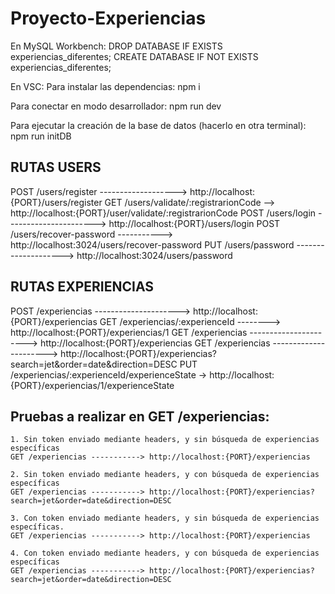 # Proyecto-Experiencias
En MySQL Workbench:
    DROP DATABASE IF EXISTS experiencias_diferentes;
    CREATE DATABASE IF NOT EXISTS experiencias_diferentes;

En VSC:
Para instalar las dependencias:
    npm i

Para conectar en modo desarrollador:
    npm run dev

Para ejecutar la creación de la base de datos (hacerlo en otra terminal):
    npm run initDB

## RUTAS USERS
POST /users/register -------------------> http://localhost:{PORT}/users/register 
GET /users/validate/:registrarionCode --> http://localhost:{PORT}/user/validate/:registrarionCode
POST /users/login ----------------------> http://localhost:{PORT}/users/login
POST /users/recover-password -----------> http://localhost:3024/users/recover-password
PUT /users/password --------------------> http://localhost:3024/users/password

## RUTAS EXPERIENCIAS
POST /experiencias ---------------------> http://localhost:{PORT}/experiencias
GET /experiencias/:experienceId --------> http://localhost:{PORT}/experiencias/1
GET /experiencias ----------------------> http://localhost:{PORT}/experiencias
GET /experiencias ----------------------> http://localhost:{PORT}/experiencias?search=jet&order=date&direction=DESC
PUT /experiencias/:experienceId/experienceState -> http://localhost:{PORT}/experiencias/1/experienceState

## Pruebas a realizar en GET /experiencias:
    1. Sin token enviado mediante headers, y sin búsqueda de experiencias específicas
    GET /experiencias -----------> http://localhost:{PORT}/experiencias

    2. Sin token enviado mediante headers, y con búsqueda de experiencias específicas
    GET /experiencias -----------> http://localhost:{PORT}/experiencias?search=jet&order=date&direction=DESC

    3. Con token enviado mediante headers, y sin búsqueda de experiencias específicas.
    GET /experiencias -----------> http://localhost:{PORT}/experiencias

    4. Con token enviado mediante headers, y con búsqueda de experiencias específicas
    GET /experiencias -----------> http://localhost:{PORT}/experiencias?search=jet&order=date&direction=DESC
